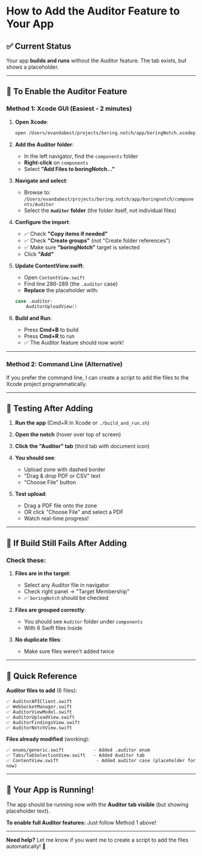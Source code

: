 # How to Add the Auditor Feature to Your App

## ✅ Current Status

Your app **builds and runs** without the Auditor feature. The tab exists, but shows a placeholder.

---

## 🎯 To Enable the Auditor Feature

### **Method 1: Xcode GUI** (Easiest - 2 minutes)

1. **Open Xcode**:
   ```bash
   open /Users/evandabest/projects/boring.notch/app/boringNotch.xcodeproj
   ```

2. **Add the Auditor folder**:
   - In the left navigator, find the `components` folder
   - **Right-click** on `components`
   - Select **"Add Files to boringNotch..."**
   
3. **Navigate and select**:
   - Browse to: `/Users/evandabest/projects/boring.notch/app/boringnotch/components/Auditor`
   - Select the **`Auditor` folder** (the folder itself, not individual files)
   
4. **Configure the import**:
   - ✅ Check **"Copy items if needed"**
   - ✅ Check **"Create groups"** (not "Create folder references")
   - ✅ Make sure **"boringNotch"** target is selected
   - Click **"Add"**

5. **Update ContentView.swift**:
   - Open `ContentView.swift`
   - Find line 286-289 (the `.auditor` case)
   - **Replace** the placeholder with:
   ```swift
   case .auditor:
       AuditorUploadView()
   ```

6. **Build and Run**:
   - Press **Cmd+B** to build
   - Press **Cmd+R** to run
   - ✅ The Auditor feature should now work!

---

### **Method 2: Command Line** (Alternative)

If you prefer the command line, I can create a script to add the files to the Xcode project programmatically.

---

## 🧪 Testing After Adding

1. **Run the app** (Cmd+R in Xcode or `./build_and_run.sh`)

2. **Open the notch** (hover over top of screen)

3. **Click the "Auditor" tab** (third tab with document icon)

4. **You should see**:
   - Upload zone with dashed border
   - "Drag & drop PDF or CSV" text
   - "Choose File" button

5. **Test upload**:
   - Drag a PDF file onto the zone
   - OR click "Choose File" and select a PDF
   - Watch real-time progress!

---

## 🐛 If Build Still Fails After Adding

### Check these:

1. **Files are in the target**:
   - Select any Auditor file in navigator
   - Check right panel → "Target Membership"
   - ✅ `boringNotch` should be checked

2. **Files are grouped correctly**:
   - You should see `Auditor` folder under `components`
   - With 6 Swift files inside

3. **No duplicate files**:
   - Make sure files weren't added twice

---

## 📝 Quick Reference

**Auditor files to add** (6 files):
```
✅ AuditorAPIClient.swift
✅ WebSocketManager.swift
✅ AuditorViewModel.swift
✅ AuditorUploadView.swift
✅ AuditorFindingsView.swift
✅ AuditorNotchView.swift
```

**Files already modified** (working):
```
✅ enums/generic.swift           - Added .auditor enum
✅ Tabs/TabSelectionView.swift   - Added Auditor tab
✅ ContentView.swift              - Added auditor case (placeholder for now)
```

---

## 🎊 Your App is Running!

The app should be running now with the **Auditor tab visible** (but showing placeholder text).

**To enable full Auditor features:** Just follow Method 1 above!

---

**Need help?** Let me know if you want me to create a script to add the files automatically! 🚀

